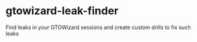 # gtowizard-leak-finder
Find leaks in your GTOWizard sessions and create custom drills to fix such leaks
